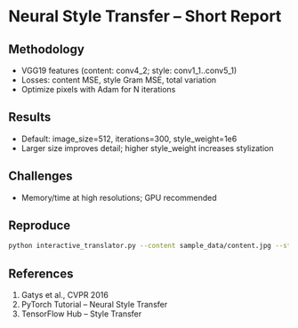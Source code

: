 # Neural Style Transfer – Short Report

## Methodology
- VGG19 features (content: conv4_2; style: conv1_1..conv5_1)
- Losses: content MSE, style Gram MSE, total variation
- Optimize pixels with Adam for N iterations

## Results
- Default: image_size=512, iterations=300, style_weight=1e6
- Larger size improves detail; higher style_weight increases stylization

## Challenges
- Memory/time at high resolutions; GPU recommended

## Reproduce
```bash
python interactive_translator.py --content sample_data/content.jpg --style sample_data/style.jpg --output generated_images/stylized.jpg --size 512 --iterations 300
```

## References
1. Gatys et al., CVPR 2016
2. PyTorch Tutorial – Neural Style Transfer
3. TensorFlow Hub – Style Transfer


